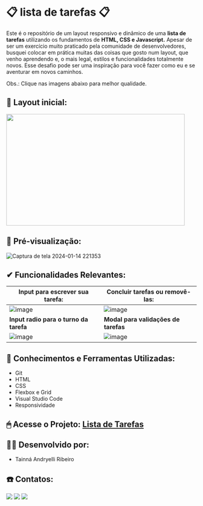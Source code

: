 # 📋 lista de tarefas 📋 
Este é o repositório de um layout responsivo e dinâmico de uma **lista de tarefas** utilizando os fundamentos de **HTML, CSS e Javascript.** Apesar de ser um exercício muito praticado pela comunidade de desenvolvedores, busquei colocar em prática muitas das coisas que gosto num layout, que venho aprendendo e, o mais legal, estilos e funcionalidades totalmente novos. Esse desafio pode ser uma inspiração para você fazer como eu e se aventurar em novos caminhos.

Obs.: Clique nas imagens abaixo para melhor qualidade.
 
## 🎈 Layout inicial:
<img src="https://github.com/tainna-andryelli/to-do-list/assets/76691875/76f1be03-5cd4-4499-a8ca-0e9ee67c4169" width="472" height="295"/>

## 👀 Pré-visualização:
![Captura de tela 2024-01-14 221353](https://github.com/tainna-andryelli/to-do-list/assets/76691875/7c2d4705-489e-41e0-9e9c-32b8f693a824)

## ✔ Funcionalidades Relevantes:
|Input para escrever sua tarefa:|Concluir tarefas ou removê-las:|
|---------------------------------|---------------------------------|
| ![image](https://github.com/tainna-andryelli/to-do-list/assets/76691875/0db94bd4-f822-484e-9fa8-23425e7a2958)| ![image](https://github.com/tainna-andryelli/to-do-list/assets/76691875/08a7264c-c986-41a6-8402-c575a8d662f3)|
| **Input radio para o turno da tarefa** | **Modal para validações de tarefas** |
| ![image](https://github.com/tainna-andryelli/to-do-list/assets/76691875/2ca00a60-1862-4598-82b2-b9b62b76feee) | ![image](https://github.com/tainna-andryelli/to-do-list/assets/76691875/e9665237-5bc0-4324-b096-7a044b1faead)

## 🚀 Conhecimentos e Ferramentas Utilizadas:
- Git
- HTML
- CSS
- Flexbox e Grid
- Visual Studio Code
- Responsividade

## 🖱 Acesse o Projeto: [Lista de Tarefas](https://to-do-list-alpha-azure.vercel.app/)

## 👩‍💻 Desenvolvido por:
- Tainná Andryelli Ribeiro
  
## ☎️ Contatos:
<div>
    <a href="https://www.linkedin.com/in/tainna"><img loading="lazy" src="https://img.shields.io/badge/-LinkedIn-%230077B5?style=for-the-badge&logo=linkedin&logoColor=white" target="_blank"></a>
  <a href = "mailto:tainnaandryelli@gmail.com"><img loading="lazy" src="https://img.shields.io/badge/Gmail-D14836?style=for-the-badge&logo=gmail&logoColor=white" target="_blank"></a>
  <a href="https://www.instagram.com/tainna_andryelli" target="_blank"><img loading="lazy" src="https://img.shields.io/badge/-Instagram-%23E4405F?style=for-the-badge&logo=instagram&logoColor=white" target="_blank"></a>
</div>
